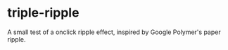 triple-ripple
=============

A small test of a onclick ripple effect, inspired by Google Polymer's paper ripple.
